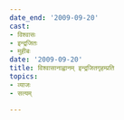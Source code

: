```yaml
---
date_end: '2009-09-20'
cast:
- विश्वासः
- इन्द्रजितः
- मुहीबः
date: '2009-09-20'
title: विश्वासानाह्वानम् इन्द्रजितगृहम्प्रति
topics:
- व्याजः
- सत्यम्

---
```

